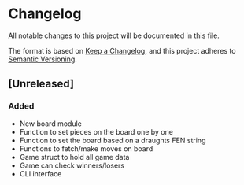 # Changelog
All notable changes to this project will be documented in this file.

The format is based on [Keep a Changelog](https://keepachangelog.com/en/1.0.0/),
and this project adheres to [Semantic Versioning](https://semver.org/spec/v2.0.0.html).

## [Unreleased]
### Added
- New board module
- Function to set pieces on the board one by one
- Function to set the board based on a draughts FEN string
- Functions to fetch/make moves on board
- Game struct to hold all game data
- Game can check winners/losers
- CLI interface

